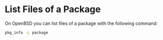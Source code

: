 # List Files of a Package

On OpenBSD you can list files of a package with the following command:

```sh
pkg_info -L package
```
